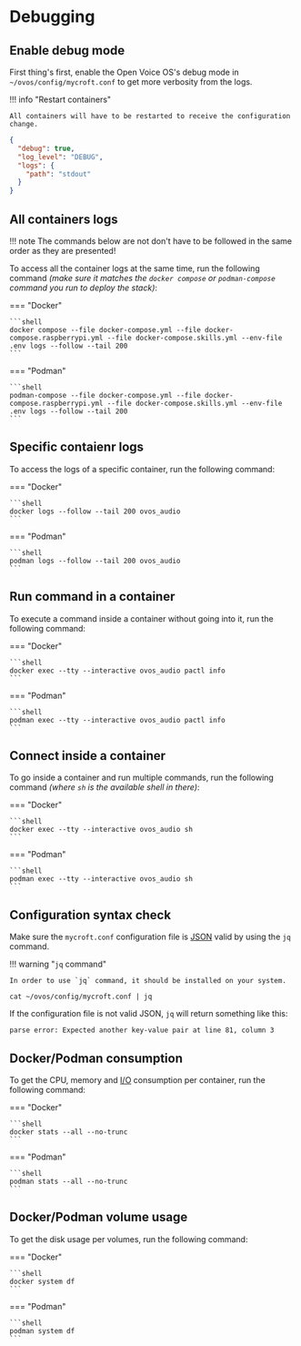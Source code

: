 # Debugging

## Enable debug mode

First thing's first, enable the Open Voice OS's debug mode in `~/ovos/config/mycroft.conf` to get more verbosity from the logs.

!!! info "Restart containers"

    All containers will have to be restarted to receive the configuration change.

```json title="~/ovos/config/mycroft.conf"
{
  "debug": true,
  "log_level": "DEBUG",
  "logs": {
    "path": "stdout"
  }
}
```

## All containers logs

!!! note
    The commands below are not don't have to be followed in the same order as they are presented!

To access all the container logs at the same time, run the following command *(make sure it matches the `docker compose` or `podman-compose` command you run to deploy the stack)*:

=== "Docker"

    ```shell
    docker compose --file docker-compose.yml --file docker-compose.raspberrypi.yml --file docker-compose.skills.yml --env-file .env logs --follow --tail 200
    ```

=== "Podman"

    ```shell
    podman-compose --file docker-compose.yml --file docker-compose.raspberrypi.yml --file docker-compose.skills.yml --env-file .env logs --follow --tail 200
    ```

## Specific contaienr logs

To access the logs of a specific container, run the following command:

=== "Docker"

    ```shell
    docker logs --follow --tail 200 ovos_audio
    ```

=== "Podman"

    ```shell
    podman logs --follow --tail 200 ovos_audio
    ```

## Run command in a container

To execute a command inside a container without going into it, run the following command:

=== "Docker"

    ```shell
    docker exec --tty --interactive ovos_audio pactl info
    ```

=== "Podman"

    ```shell
    podman exec --tty --interactive ovos_audio pactl info
    ```

## Connect inside a container

To go inside a container and run multiple commands, run the following command *(where `sh` is the available shell in there)*:

=== "Docker"

    ```shell
    docker exec --tty --interactive ovos_audio sh
    ```

=== "Podman"

    ```shell
    podman exec --tty --interactive ovos_audio sh
    ```

## Configuration syntax check

Make sure the `mycroft.conf` configuration file is [JSON](https://en.wikipedia.org/wiki/JSON) valid by using the `jq` command.

!!! warning "`jq` command"

    In order to use `jq` command, it should be installed on your system.

```shell
cat ~/ovos/config/mycroft.conf | jq
```

If the configuration file is not valid JSON, `jq` will return something like this:

```text
parse error: Expected another key-value pair at line 81, column 3
```

## Docker/Podman consumption

To get the CPU, memory and [I/O](https://en.wikipedia.org/wiki/Input/output) consumption per container, run the following command:

=== "Docker"

    ```shell
    docker stats --all --no-trunc
    ```

=== "Podman"

    ```shell
    podman stats --all --no-trunc
    ```

## Docker/Podman volume usage

To get the disk usage per volumes, run the following command:

=== "Docker"

    ```shell
    docker system df
    ```

=== "Podman"

    ```shell
    podman system df
    ```
